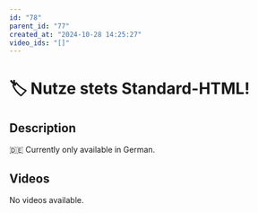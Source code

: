 ```yaml
---
id: "78"
parent_id: "77"
created_at: "2024-10-28 14:25:27"
video_ids: "[]"
---
```


# 🏷️ Nutze stets Standard-HTML!

## Description

🇩🇪 Currently only available in German.

## Videos

No videos available.
